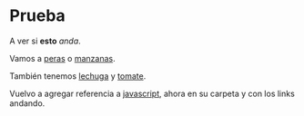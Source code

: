 # Prueba

A ver si **esto** *anda*.

Vamos a [peras](peras.md) o [manzanas](manzanas.md).

También tenemos [lechuga](verdura/lechuga.md) y [tomate](verdura/tomate.md).

Vuelvo a agregar referencia a [javascript](javascript/javascriptintro.md), ahora en su carpeta y con los links andando.